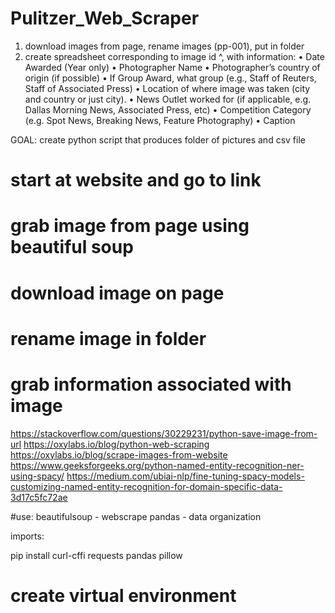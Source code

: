 # Pulitzer_Web_Scraper
1) download images from page, rename images (pp-001), put in folder
2) create spreadsheet corresponding to image id ^, with information: 
    •	Date Awarded (Year only)
    •	Photographer Name
    •	Photographer’s country of origin (if possible)
    •	If Group Award, what group (e.g., Staff of Reuters, Staff of Associated Press)
    •	Location of where image was taken (city and country or just city).
    •	News Outlet worked for (if applicable, e.g. Dallas Morning News, Associated Press, etc)
    •	Competition Category (e.g. Spot News, Breaking News, Feature Photography)
    •	Caption

GOAL: create python script that produces folder of pictures and csv file

# start at website and go to link
# grab image from page using beautiful soup
# download image on page
# rename image in folder
# grab information associated with image

https://stackoverflow.com/questions/30229231/python-save-image-from-url
https://oxylabs.io/blog/python-web-scraping
https://oxylabs.io/blog/scrape-images-from-website
https://www.geeksforgeeks.org/python-named-entity-recognition-ner-using-spacy/
https://medium.com/ubiai-nlp/fine-tuning-spacy-models-customizing-named-entity-recognition-for-domain-specific-data-3d17c5fc72ae

#use:
    beautifulsoup - webscrape
    pandas - data organization



imports:

pip install curl-cffi requests pandas pillow


# create virtual environment

